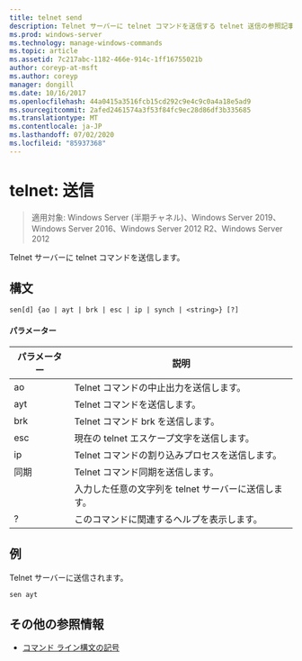 ```yaml
---
title: telnet send
description: Telnet サーバーに telnet コマンドを送信する telnet 送信の参照記事。
ms.prod: windows-server
ms.technology: manage-windows-commands
ms.topic: article
ms.assetid: 7c217abc-1182-466e-914c-1ff16755021b
author: coreyp-at-msft
ms.author: coreyp
manager: dongill
ms.date: 10/16/2017
ms.openlocfilehash: 44a0415a3516fcb15cd292c9e4c9c0a4a18e5ad9
ms.sourcegitcommit: 2afed2461574a3f53f84fc9ec28d86df3b335685
ms.translationtype: MT
ms.contentlocale: ja-JP
ms.lasthandoff: 07/02/2020
ms.locfileid: "85937368"
---
```

# <a name="telnet-send"></a>telnet: 送信

> 適用対象: Windows Server (半期チャネル)、Windows Server 2019、Windows Server 2016、Windows Server 2012 R2、Windows Server 2012

Telnet サーバーに telnet コマンドを送信します。

## <a name="syntax"></a>構文
```
sen[d] {ao | ayt | brk | esc | ip | synch | <string>} [?]
```
#### <a name="parameters"></a>パラメーター

| パラメーター |                     説明                      |
|-----------|------------------------------------------------------|
|    ao     |       Telnet コマンドの中止出力を送信します。        |
|    ayt    |       Telnet コマンドを送信します。       |
|    brk    |            Telnet コマンド brk を送信します。            |
|    esc    |      現在の telnet エスケープ文字を送信します。      |
|    ip     |     Telnet コマンドの割り込みプロセスを送信します。     |
|   同期   |           Telnet コマンド同期を送信します。           |
| <string>  | 入力した任意の文字列を telnet サーバーに送信します。 |
|     ?     |     このコマンドに関連するヘルプを表示します。      |

## <a name="examples"></a>例
Telnet サーバーに送信されます。
```
sen ayt
```
## <a name="additional-references"></a>その他の参照情報
- [コマンド ライン構文の記号](command-line-syntax-key.md)
